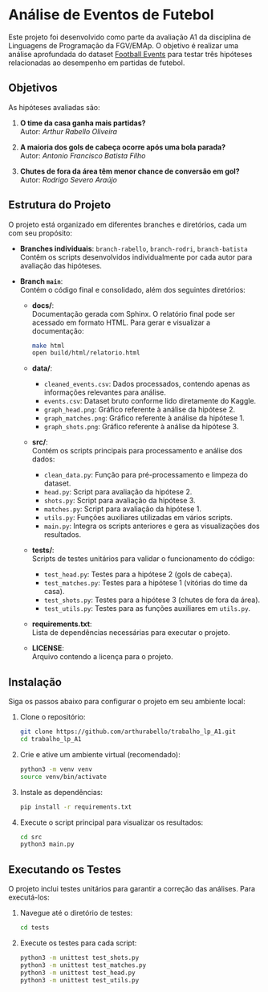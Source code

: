 # Análise de Eventos de Futebol

Este projeto foi desenvolvido como parte da avaliação A1 da disciplina de Linguagens de Programação da FGV/EMAp. O objetivo é realizar uma análise aprofundada do dataset [Football Events](https://www.kaggle.com/datasets/secareanualin/football-events) para testar três hipóteses relacionadas ao desempenho em partidas de futebol.

## Objetivos

As hipóteses avaliadas são:

1. **O time da casa ganha mais partidas?**  
   Autor: *Arthur Rabello Oliveira*

2. **A maioria dos gols de cabeça ocorre após uma bola parada?**  
   Autor: *Antonio Francisco Batista Filho*

3. **Chutes de fora da área têm menor chance de conversão em gol?**  
   Autor: *Rodrigo Severo Araújo*

## Estrutura do Projeto

O projeto está organizado em diferentes branches e diretórios, cada um com seu propósito:

- **Branches individuais**: `branch-rabello`, `branch-rodri`, `branch-batista`  
  Contêm os scripts desenvolvidos individualmente por cada autor para avaliação das hipóteses.
  
- **Branch `main`**:  
  Contém o código final e consolidado, além dos seguintes diretórios:
  
  - **docs/**:  
    Documentação gerada com Sphinx. O relatório final pode ser acessado em formato HTML. Para gerar e visualizar a documentação:
    ```bash
    make html
    open build/html/relatorio.html
    ```

  - **data/**:  
    - `cleaned_events.csv`: Dados processados, contendo apenas as informações relevantes para análise.
    - `events.csv`: Dataset bruto conforme lido diretamente do Kaggle.
    - `graph_head.png`: Gráfico referente à análise da hipótese 2.
    - `graph_matches.png`: Gráfico referente à análise da hipótese 1.
    - `graph_shots.png`: Gráfico referente à análise da hipótese 3.

  - **src/**:  
    Contém os scripts principais para processamento e análise dos dados:
    - `clean_data.py`: Função para pré-processamento e limpeza do dataset.
    - `head.py`: Script para avaliação da hipótese 2.
    - `shots.py`: Script para avaliação da hipótese 3.
    - `matches.py`: Script para avaliação da hipótese 1.
    - `utils.py`: Funções auxiliares utilizadas em vários scripts.
    - `main.py`: Integra os scripts anteriores e gera as visualizações dos resultados.

  - **tests/**:  
    Scripts de testes unitários para validar o funcionamento do código:
    - `test_head.py`: Testes para a hipótese 2 (gols de cabeça).
    - `test_matches.py`: Testes para a hipótese 1 (vitórias do time da casa).
    - `test_shots.py`: Testes para a hipótese 3 (chutes de fora da área).
    - `test_utils.py`: Testes para as funções auxiliares em `utils.py`.

  - **requirements.txt**:  
    Lista de dependências necessárias para executar o projeto.

  - **LICENSE**:  
    Arquivo contendo a licença para o projeto.

## Instalação

Siga os passos abaixo para configurar o projeto em seu ambiente local:

1. Clone o repositório:
   ```bash
   git clone https://github.com/arthurabello/trabalho_lp_A1.git
   cd trabalho_lp_A1
   ```

2. Crie e ative um ambiente virtual (recomendado):
   ```bash
   python3 -m venv venv
   source venv/bin/activate 
   ```

3. Instale as dependências:
   ```bash
   pip install -r requirements.txt
   ```

4. Execute o script principal para visualizar os resultados:
   ```bash
   cd src
   python3 main.py
   ```

## Executando os Testes

O projeto inclui testes unitários para garantir a correção das análises. Para executá-los:

1. Navegue até o diretório de testes:
   ```bash
   cd tests
   ```

2. Execute os testes para cada script:
   ```bash
   python3 -m unittest test_shots.py
   python3 -m unittest test_matches.py
   python3 -m unittest test_head.py
   python3 -m unittest test_utils.py
   ```

